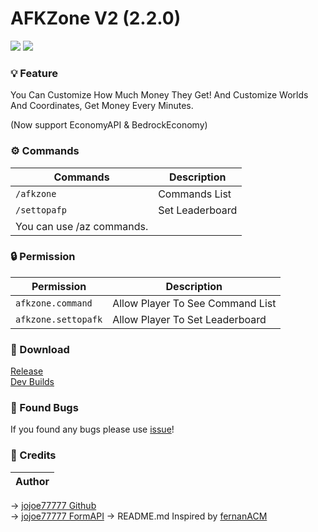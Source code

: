 # AFKZone V2 (2.2.0)
[![](https://poggit.pmmp.io/shield.state/AFKZone)](https://poggit.pmmp.io/p/AFKZone) [![](https://poggit.pmmp.io/shield.dl/AFKZone)](https://poggit.pmmp.io/p/AFKZone)
### 💡 Feature
You Can Customize How Much Money They Get! And Customize Worlds And Coordinates, Get Money Every Minutes.

(Now support EconomyAPI & BedrockEconomy)

### ⚙️ Commands
| Commands | Description |
|---------|-------------|
| ```/afkzone``` | Commands List |
| ```/settopafp``` | Set Leaderboard |
| You can use /az commands. |

### 🔒 Permission
| Permission | Description |
|---------|-------------|
| ```afkzone.command``` | Allow Player To See Command List |
| ```afkzone.settopafk``` | Allow Player To Set Leaderboard |

### 🔗 Download
[Release](https://poggit.pmmp.io/p/AFKZone)                                                                              
[Dev Builds](https://poggit.pmmp.io/ci/LuthMC/AFKZone/AFKZone)

### 📢 Found Bugs
If you found any bugs please use [issue](https://github.com/LuthMC/AFKZone/issue)!

### 💎 Credits
| **Author** |                                                                    
|-------|                             
-> [jojoe77777 Github](https://github.com/jojoe77777/FormAPI)                                                           
-> [jojoe77777 FormAPI](https://github.com/jojoe77777/FormAPI)
-> README.md Inspired by [fernanACM](https://github.com/fernanACM)
